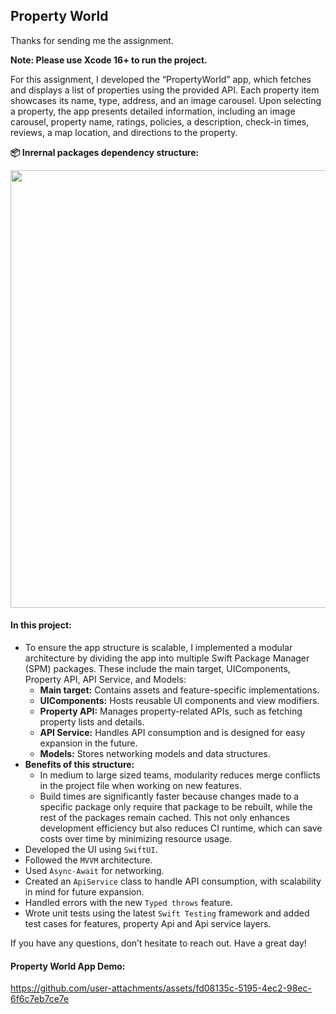 Property World
--
Thanks for sending me the assignment.

**Note: Please use Xcode 16+ to run the project.**

For this assignment, I developed the “PropertyWorld” app, which fetches and displays a list of properties using the provided API. Each property item showcases its name, type, address, and an image carousel. Upon selecting a property, the app presents detailed information, including an image carousel, property name, ratings, policies, a description, check-in times, reviews, a map location, and directions to the property.


**📦 Inrernal packages dependency structure:**

<img src="https://github.com/user-attachments/assets/6db05bac-c7af-4471-8911-c8af8fb45a79" width="700"/>

#### In this project:
- To ensure the app structure is scalable, I implemented a modular architecture by dividing the app into multiple Swift Package Manager (SPM) packages. These include the main target, UIComponents, Property API, API Service, and Models:
  - **Main target:** Contains assets and feature-specific implementations.
  - **UIComponents:** Hosts reusable UI components and view modifiers.
  - **Property API:** Manages property-related APIs, such as fetching property lists and details.
  - **API Service:** Handles API consumption and is designed for easy expansion in the future.
  - **Models:** Stores networking models and data structures.
- **Benefits of this structure:**
  - In medium to large sized teams, modularity reduces merge conflicts in the project file when working on new features.
  - Build times are significantly faster because changes made to a specific package only require that package to be rebuilt, while the rest of the packages remain cached. This not only enhances development efficiency but also reduces CI runtime, which can save costs over time by minimizing resource usage. 
- Developed the UI using `SwiftUI`.
- Followed the `MVVM` architecture.
- Used `Async-Await` for networking.
- Created an `ApiService` class to handle API consumption, with scalability in mind for future expansion.
- Handled errors with the new `Typed throws` feature.
- Wrote unit tests using the latest `Swift Testing` framework and added test cases for features, property Api and Api service layers.

If you have any questions, don’t hesitate to reach out. Have a great day!


#### Property World App Demo:
https://github.com/user-attachments/assets/fd08135c-5195-4ec2-98ec-6f6c7eb7ce7e

